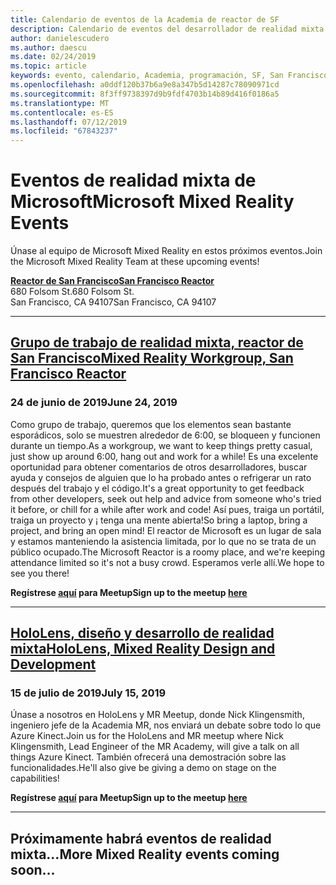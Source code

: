 ```yaml
---
title: Calendario de eventos de la Academia de reactor de SF
description: Calendario de eventos del desarrollador de realidad mixta en el reactor de San Francisco.
author: danielescudero
ms.author: daescu
ms.date: 02/24/2019
ms.topic: article
keywords: evento, calendario, Academia, programación, SF, San Francisco, reactor
ms.openlocfilehash: a0ddf120b37b6a9e8a347b5d14287c78090971cd
ms.sourcegitcommit: 8f3ff9738397d9b9fdf4703b14b89d416f0186a5
ms.translationtype: MT
ms.contentlocale: es-ES
ms.lasthandoff: 07/12/2019
ms.locfileid: "67843237"
---
```

# <a name="microsoft-mixed-reality-events"></a><span data-ttu-id="da401-104">Eventos de realidad mixta de Microsoft</span><span class="sxs-lookup"><span data-stu-id="da401-104">Microsoft Mixed Reality Events</span></span>

<span data-ttu-id="da401-105">Únase al equipo de Microsoft Mixed Reality en estos próximos eventos.</span><span class="sxs-lookup"><span data-stu-id="da401-105">Join the Microsoft Mixed Reality Team at these upcoming events!</span></span>

<span data-ttu-id="da401-106">**[Reactor de San Francisco](https://developer.microsoft.com/reactor/#ReactorSF)**</span><span class="sxs-lookup"><span data-stu-id="da401-106">**[San Francisco Reactor](https://developer.microsoft.com/reactor/#ReactorSF)**</span></span><br>
<span data-ttu-id="da401-107">680 Folsom St.</span><span class="sxs-lookup"><span data-stu-id="da401-107">680 Folsom St.</span></span><br>
<span data-ttu-id="da401-108">San Francisco, CA 94107</span><span class="sxs-lookup"><span data-stu-id="da401-108">San Francisco, CA 94107</span></span>


---
## <a name="mixed-reality-workgroup-san-francisco-reactorhttpsemea01safelinksprotectionoutlookcomurlhttps3a2f2fwwwmeetupcom2fhololens-mr2fdata027c017cdaescu40microsoftcom7ca8ddee063b7949a9992308d6903e62b07c72f988bf86f141af91ab2d7cd011db477c17c07c636854994961124360sdataymnaaiwvxij700mo9gj2boz4w82bgkdjdhijhytfczcfu3dreserved0"></a><span data-ttu-id="da401-109">**[Grupo de trabajo de realidad mixta, reactor de San Francisco](https://emea01.safelinks.protection.outlook.com/?url=https%3A%2F%2Fwww.meetup.com%2Fhololens-mr%2F&data=02%7C01%7Cdaescu%40microsoft.com%7Ca8ddee063b7949a9992308d6903e62b0%7C72f988bf86f141af91ab2d7cd011db47%7C1%7C0%7C636854994961124360&sdata=YmnAAiWVxIJ700mO9gj%2BOz4W8%2BgKDjDhiJhYtfCzCFU%3D&reserved=0)**</span><span class="sxs-lookup"><span data-stu-id="da401-109">**[Mixed Reality Workgroup, San Francisco Reactor](https://emea01.safelinks.protection.outlook.com/?url=https%3A%2F%2Fwww.meetup.com%2Fhololens-mr%2F&data=02%7C01%7Cdaescu%40microsoft.com%7Ca8ddee063b7949a9992308d6903e62b0%7C72f988bf86f141af91ab2d7cd011db47%7C1%7C0%7C636854994961124360&sdata=YmnAAiWVxIJ700mO9gj%2BOz4W8%2BgKDjDhiJhYtfCzCFU%3D&reserved=0)**</span></span>
### <a name="june-24-2019"></a><span data-ttu-id="da401-110">24 de junio de 2019</span><span class="sxs-lookup"><span data-stu-id="da401-110">June 24, 2019</span></span>
<span data-ttu-id="da401-111">Como grupo de trabajo, queremos que los elementos sean bastante esporádicos, solo se muestren alrededor de 6:00, se bloqueen y funcionen durante un tiempo.</span><span class="sxs-lookup"><span data-stu-id="da401-111">As a workgroup, we want to keep things pretty casual, just show up around 6:00, hang out and work for a while!</span></span> <span data-ttu-id="da401-112">Es una excelente oportunidad para obtener comentarios de otros desarrolladores, buscar ayuda y consejos de alguien que lo ha probado antes o refrigerar un rato después del trabajo y el código.</span><span class="sxs-lookup"><span data-stu-id="da401-112">It's a great opportunity to get feedback from other developers, seek out help and advice from someone who's tried it before, or chill for a while after work and code!</span></span> <span data-ttu-id="da401-113">Así pues, traiga un portátil, traiga un proyecto y ¡ tenga una mente abierta!</span><span class="sxs-lookup"><span data-stu-id="da401-113">So bring a laptop, bring a project, and bring an open mind!</span></span> <span data-ttu-id="da401-114">El reactor de Microsoft es un lugar de sala y estamos manteniendo la asistencia limitada, por lo que no se trata de un público ocupado.</span><span class="sxs-lookup"><span data-stu-id="da401-114">The Microsoft Reactor is a roomy place, and we're keeping attendance limited so it's not a busy crowd.</span></span> <span data-ttu-id="da401-115">Esperamos verle allí.</span><span class="sxs-lookup"><span data-stu-id="da401-115">We hope to see you there!</span></span>

<span data-ttu-id="da401-116">**Regístrese [aquí](https://emea01.safelinks.protection.outlook.com/?url=https%3A%2F%2Fwww.meetup.com%2Fhololens-mr%2F&data=02%7C01%7Cdaescu%40microsoft.com%7Ca8ddee063b7949a9992308d6903e62b0%7C72f988bf86f141af91ab2d7cd011db47%7C1%7C0%7C636854994961124360&sdata=YmnAAiWVxIJ700mO9gj%2BOz4W8%2BgKDjDhiJhYtfCzCFU%3D&reserved=0) para Meetup**</span><span class="sxs-lookup"><span data-stu-id="da401-116">**Sign up to the meetup [here](https://emea01.safelinks.protection.outlook.com/?url=https%3A%2F%2Fwww.meetup.com%2Fhololens-mr%2F&data=02%7C01%7Cdaescu%40microsoft.com%7Ca8ddee063b7949a9992308d6903e62b0%7C72f988bf86f141af91ab2d7cd011db47%7C1%7C0%7C636854994961124360&sdata=YmnAAiWVxIJ700mO9gj%2BOz4W8%2BgKDjDhiJhYtfCzCFU%3D&reserved=0)**</span></span>

---
## <a name="hololens-mixed-reality-design-and-developmenthttpswwwmeetupcomhololens-mrevents262616626"></a><span data-ttu-id="da401-117">**[HoloLens, diseño y desarrollo de realidad mixta](https://www.meetup.com/hololens-mr/events/262616626/)**</span><span class="sxs-lookup"><span data-stu-id="da401-117">**[HoloLens, Mixed Reality Design and Development](https://www.meetup.com/hololens-mr/events/262616626/)**</span></span>
### <a name="july-15-2019"></a><span data-ttu-id="da401-118">15 de julio de 2019</span><span class="sxs-lookup"><span data-stu-id="da401-118">July 15, 2019</span></span>
<span data-ttu-id="da401-119">Únase a nosotros en HoloLens y MR Meetup, donde Nick Klingensmith, ingeniero jefe de la Academia MR, nos enviará un debate sobre todo lo que Azure Kinect.</span><span class="sxs-lookup"><span data-stu-id="da401-119">Join us for the HoloLens and MR meetup where Nick Klingensmith, Lead Engineer of the MR Academy, will give a talk on all things Azure Kinect.</span></span> <span data-ttu-id="da401-120">También ofrecerá una demostración sobre las funcionalidades.</span><span class="sxs-lookup"><span data-stu-id="da401-120">He'll also give be giving a demo on stage on the capabilities!</span></span>

<span data-ttu-id="da401-121">**Regístrese [aquí](https://www.meetup.com/hololens-mr/events/262616626/) para Meetup**</span><span class="sxs-lookup"><span data-stu-id="da401-121">**Sign up to the meetup [here](https://www.meetup.com/hololens-mr/events/262616626/)**</span></span>

---
## <a name="more-mixed-reality-events-coming-soon"></a><span data-ttu-id="da401-122">Próximamente habrá eventos de realidad mixta...</span><span class="sxs-lookup"><span data-stu-id="da401-122">More Mixed Reality events coming soon...</span></span>
